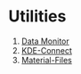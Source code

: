 # Utilities
1. [Data Monitor](https://f-droid.org/en/packages/com.drnoob.datamonitor/)
2. [KDE-Connect](https://f-droid.org/en/packages/org.kde.kdeconnect_tp/)
3. [Material-Files](https://f-droid.org/en/packages/me.zhanghai.android.files/)
